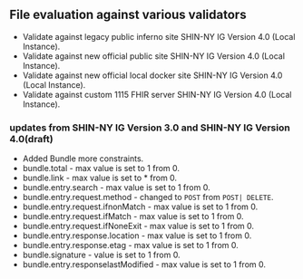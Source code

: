 ## File evaluation against various validators

* Validate against legacy public inferno site SHIN-NY IG Version 4.0 (Local Instance).
* Validate against new official public site SHIN-NY IG Version 4.0 (Local Instance).
* Validate against new official local docker site SHIN-NY IG Version 4.0 (Local Instance).
* Validate against custom 1115 FHIR server  SHIN-NY IG Version 4.0 (Local Instance).

### updates from SHIN-NY IG Version 3.0 and SHIN-NY IG Version 4.0(draft)

* Added Bundle more constraints.
* bundle.total - max value is set to 1 from 0.
* bundle.link - max value is set to * from 0.
* bundle.entry.search - max value is set to 1 from 0.
* bundle.entry.request.method - changed to `POST` from `POST| DELETE`.
* bundle.entry.request.ifnonMatch - max value is set to 1 from 0.
* bundle.entry.request.ifMatch - max value is set to 1 from 0.
* bundle.entry.request.ifNoneExit - max value is set to 1 from 0.
* bundle.entry.response.location - max value is set to 1 from 0.
* bundle.entry.response.etag  - max value is set to 1 from 0.
* bundle.signature  -  value is set to 1 from 0.
* bundle.entry.responselastModified - max value is set to 1 from 0.